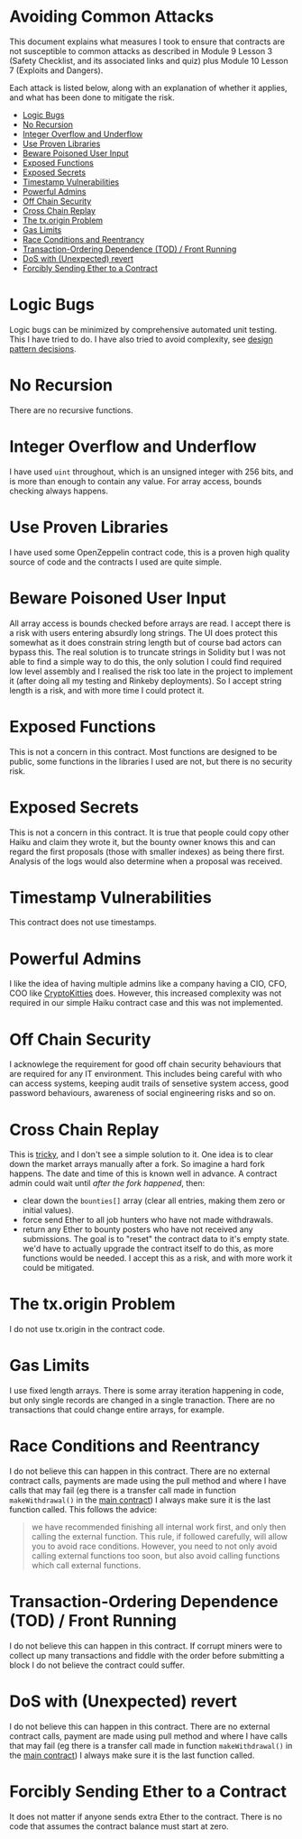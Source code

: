 # Avoiding Common Attacks
This document explains what measures I took to ensure that contracts are not susceptible to common attacks as described in Module 9 Lesson 3 (Safety Checklist, and its associated links and quiz) plus Module 10 Lesson 7 (Exploits and Dangers).

Each attack is listed below, along with an explanation of whether it applies, and what has been done to mitigate the risk.

- [Logic Bugs](#logic-bugs)
- [No Recursion](#no-recursion)
- [Integer Overflow and Underflow](#integer-overflow-and-underflow)
- [Use Proven Libraries](#use-proven-libraries)
- [Beware Poisoned User Input](#beware-poisoned-user-input)
- [Exposed Functions](#exposed-functions)
- [Exposed Secrets](#exposed-secrets)
- [Timestamp Vulnerabilities](#timestamp-vulnerabilities)
- [Powerful Admins](#powerful-admins)
- [Off Chain Security](#off-chain-security)
- [Cross Chain Replay](#cross-chain-replay)
- [The tx.origin Problem](#the-txorigin-problem)
- [Gas Limits](#gas-limits)
- [Race Conditions and Reentrancy](#race-conditions-and-reentrancy)
- [Transaction-Ordering Dependence (TOD) / Front Running](#transaction-ordering-dependence-tod--front-running)
- [DoS with (Unexpected) revert](#dos-with-unexpected-revert)
- [Forcibly Sending Ether to a Contract](#forcibly-sending-ether-to-a-contract)

# Logic Bugs
Logic bugs can be minimized by comprehensive automated unit testing. This I have tried to do. I have also tried to avoid complexity, see [design pattern decisions](./design_pattern_decisions.md).

# No Recursion
There are no recursive functions.

# Integer Overflow and Underflow
I have used `uint` throughout, which is an unsigned integer with 256 bits, and is more than enough to contain any value. For array access, bounds checking always happens.

# Use Proven Libraries 
I have used some OpenZeppelin contract code, this is a proven high quality source of code and the contracts I used are quite simple.

# Beware Poisoned User Input
All array access is bounds checked before arrays are read. I accept there is a risk with users entering absurdly long strings. The UI does protect this somewhat as it does constrain string length but of course bad actors can bypass this. The real solution is to truncate strings in Solidity but I was not able to find a simple way to do this, the only solution I could find required low level assembly and I realised the risk too late in the project to implement it (after doing all my testing and Rinkeby deployments). So I accept string length is a risk, and with more time I could protect it.

# Exposed Functions
This is not a concern in this contract. Most functions are designed to be public, some functions in the libraries I used are not, but there is no security risk.

# Exposed Secrets
This is not a concern in this contract. It is true that people could copy other Haiku and claim they wrote it, but the bounty owner knows this and can regard the first proposals (those with smaller indexes) as being there first. Analysis of the logs would also determine when a proposal was received.

# Timestamp Vulnerabilities
This contract does not use timestamps.

# Powerful Admins
I like the idea of having multiple admins like a company having a CIO, CFO, COO like [CryptoKitties](https://medium.com/loom-network/how-to-code-your-own-cryptokitties-style-game-on-ethereum-7c8ac86a4eb3) does. However, this increased complexity was not required in our simple Haiku contract case and this was not implemented.

# Off Chain Security
I acknowlege the requirement for good off chain security behaviours that are required for any IT environment. This includes being careful with who can access systems, keeping audit trails of sensetive system access, good password behaviours, awareness of social engineering risks and so on.

# Cross Chain Replay
This is [tricky](http://hackingdistributed.com/2016/07/17/cross-chain-replay/), and I don't see a simple solution to it. One idea is to clear down the market arrays manually after a fork. So imagine a hard fork happens. The date and time of this is known well in advance. A contract admin could wait until *after the fork happened*, then:
* clear down the `bounties[]` array (clear all entries, making them zero or initial values).
* force send Ether to all job hunters who have not made withdrawals.
* return any Ether to bounty posters who have not received any submissions.
The goal is to "reset" the contract data to it's empty state. we'd have to actually upgrade the contract itself to do this, as more functions would be needed. I accept this as a risk, and with more work it could be mitigated.

# The tx.origin Problem
I do not use tx.origin in the contract code.

# Gas Limits
I use fixed length arrays. There is some array iteration happening in code, but only single records are changed in a single tranaction. There are no transactions that could change entire arrays, for example.

# Race Conditions and Reentrancy
I do not believe this can happen in this contract. There are no external contract calls, payments are made using the pull method and where I have calls that may fail (eg there is a transfer call made in function `makeWithdrawal()` in the [main contract](../contracts/BountyMarketHaiku.sol)) I always make sure it is the last function called.
This follows the advice:
> we have recommended finishing all internal work first, and only then calling the external function. This rule, if followed carefully, will allow you to avoid race conditions. However, you need to not only avoid calling external functions too soon, but also avoid calling functions which call external functions.

# Transaction-Ordering Dependence (TOD) / Front Running
I do not believe this can happen in this contract. If corrupt miners were to collect up many transactions and fiddle with the order before submitting a block I do not believe the contract could suffer.

# DoS with (Unexpected) revert
I do not believe this can happen in this contract. There are no external contract calls, payment are made using pull method and where I have calls that may fail (eg there is a transfer call made in function `makeWithdrawal()` in the [main contract](../contracts/BountyMarketHaiku.sol)) I always make sure it is the last function called.

# Forcibly Sending Ether to a Contract
It does not matter if anyone sends extra Ether to the contract. There is no code that assumes the contract balance must start at zero.
